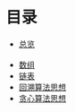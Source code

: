 # 目录

- [总览](_source/算法/总览.md)<br><br>
- [数组](_source/算法/数组.md)
- [链表](_source/算法/链表.md)
- [回溯算法思想](_source/算法/回溯思想.md)
- [贪心算法思想](_source/算法/贪心思想.md)